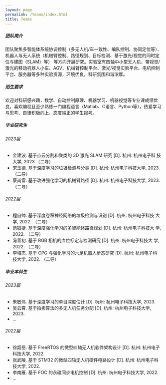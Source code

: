 ```yaml
---
layout: page
permalink: /teams/index.html
title: Teams
---
```


##### 团队简介
团队聚焦多智能体系统协调控制（多无人机/车一致性、编队控制、协同定位等）、机器人与无人系统（机械臂控制、路径规划、目标检测、基于激光/视觉的同时定位与建图（SLAM）等） 等方向开展研究。实验室有四轴中小型无人机、带视觉/激光的移动机器人小车、AGV、机械臂控制平台、激光/视觉实验平台、电机控制平台、服务器等多种实验资源，环境优良，科研氛围和谐浓厚。

##### 招生要求
欢迎对科研感兴趣，数学、自动控制原理、机器学习、机器视觉等专业课成绩优良，喜欢编程且至少熟练一门编程语言（Matlab、C语言、Python等），热爱学习与思考、自律积极向上、态度端正的学生报考。

##### 毕业研究生
###### 2023届
- 金建波. 基于点云分割和聚类的 3D 激光 SLAM 研究 [D]. 杭州: 杭州电子科
技大学, 2023.（二导）
- 宋玉德. 基于深度学习的垃圾检测与分类 [D]. 杭州: 杭州电子科技大学, 2023. （二导）
- 蔡尚雷. 基于改进强化学习的机械臂路径 [D]. 杭州: 杭州电子科技大学, 2023. （二导）

###### 2022届
- 程自帅. 基于深度卷积神经网络的垃圾检测与识别 [D]. 杭州: 杭州电子科技
大学, 2022. （二导）
- 范钰捷. 基于深度强化学习的多智能体路径规划 [D]. 杭州: 杭州电子科技大
学, 2022. （二导）
- 冯善初. 基于 RGB 相机的库位标定与检测研究 [D]. 杭州: 杭州电子科技大
学, 2022. （二导）
- 李培杰. 基于 CPG 与强化学习的六足机器人步态研究 [D]. 杭州: 杭州电子科
技大学, 2022. （二导）

##### 毕业本科生
###### 2023届
- 朱敏伟. 基于深度学习的单目深度估计 [D]. 杭州: 杭州电子科技大学, 2023.
- 吴云霄. 基于拍卖算法的多无人机任务分配 [D]. 杭州: 杭州电子科技大学, 2023.
- ...

###### 2022届

- 徐韶岳. 基于 FreeRTOS 的微型四轴无人机软件架构设计 [D]. 杭州: 杭州电子科技大学, 2022.
- 张武陵. 基于 STM32 的微型四轴无人机硬件电路设计 [D]. 杭州: 杭州电子科技大学, 2022.
- 李南雁. 基于 FOC 的永磁同步电机控制 [D]. 杭州: 杭州电子科技大学, 2022.
- ...